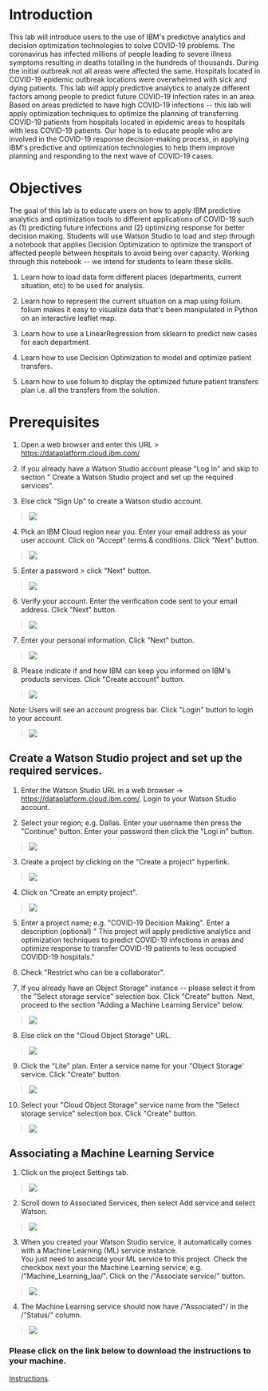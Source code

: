 Introduction
============

This lab will introduce users to the use of IBM\'s predictive analytics
and decision optimization technologies to solve COVID-19 problems. The
coronavirus has infected millions of people leading to severe illness
symptoms resulting in deaths totalling in the hundreds of thousands. 
During the initial outbreak not all areas were affected the same. Hospitals located in
COVID-19 epidemic outbreak locations were overwhelmed with sick and
dying patients. This lab will apply predictive analytics to analyze
different factors among people to predict future COVID-19 infection
rates in an area. Based on areas predicted to have high COVID-19
infections -- this lab will apply optimization techniques to optimize
the planning of transferring COVID-19 patients from hospitals located in
epidemic areas to hospitals with less COVID-19 patients. Our hope is to
educate people who are involved in the COVID-19 response decision-making
process, in applying IBM\'s predictive and optimization technologies to
help them improve planning and responding to the next wave of COVID-19
cases.

Objectives
==========

The goal of this lab is to educate users on how to apply IBM predictive
analytics and optimization tools to different applications of COVID-19
such as (1) predicting future infections and (2) optimizing response for
better decision making. Students will use Watson Studio to load and step
through a notebook that applies Decision Optimization to optimize the
transport of affected people between hospitals to avoid being
over capacity. Working through this notebook -- we intend for students to learn
these skills.

1.  Learn how to load data form different places (departments, current
    situation, etc) to be used for analysis.

2.  Learn how to represent the current situation on a map using folium.
    folium makes it easy to visualize data that\'s been manipulated in
    Python on an interactive leaflet map. 

3.  Learn how to use a LinearRegression from sklearn to predict new
    cases for each department.

4.  Learn how to use Decision Optimization to model and optimize patient
    transfers.

5.  Learn how to use folium to display the optimized future patient
    transfers plan i.e. all the transfers from the solution.

Prerequisites
=============

1.  Open a web browser and enter this URL \>
    <https://dataplatform.cloud.ibm.com/>

2.  If you already have a Watson Studio account please \"Log In\" and
    skip to section \" Create a Watson Studio project and set up the
    required services\".

3.  Else click \"Sign Up\" to create a Watson studio account.

> <img src="https://raw.githubusercontent.com/bleonardb3/AI_POT_11-12-2020/master/Lab-4/images/Picture1.png"/>

4.  Pick an IBM Cloud region near you. Enter your email address as your
    user account. Click on \"Accept\" terms & conditions. Click \"Next\"
    button.

> <img src="https://raw.githubusercontent.com/bleonardb3/AI_POT_11-12-20200/master/Lab-4/images/Picture2.png"/>


5.  Enter a password \> click \"Next\" button.

> <img src="https://raw.githubusercontent.com/bleonardb3/AI_POT_11-12-2020/master/Lab-4/images/Picture3.png"/>


6.  Verify your account. Enter the verification code sent to your email
    address. Click \"Next\" button.

> <img src="https://raw.githubusercontent.com/bleonardb3/AI_POT_11-12-2020/master/Lab-4/images/Picture4.png"/>


7.  Enter your personal information. Click \"Next\" button.

> <img src="https://raw.githubusercontent.com/bleonardb3/AI_POT_11-12-2020/master/Lab-4/images/Picture5.png"/>


8.  Please indicate if and how IBM can keep you informed on IBM\'s
    products services. Click \"Create account\" button.

> <img src="https://raw.githubusercontent.com/bleonardb3/AI_POT_11-12-2020/master/Lab-4/images/Picture6.png"/>


Note: Users will see an account progress bar. Click \"Login\" button to
login to your account.

> <img src="https://raw.githubusercontent.com/bleonardb3/AI_POT_11-12-2020/master/Lab-4/images/Picture7.png"/>

Create a Watson Studio project and set up the required services.
----------------------------------------------------------------

1.  Enter the Watson Studio URL in a web browser -\>
    <https://dataplatform.cloud.ibm.com/>. Login to your Watson Studio
    account.

2.  Select your region; e.g. Dallas.  Enter your username then press the \"Continue\" button.  Enter your password then click the \"Logi in\" button.

> <img src="https://raw.githubusercontent.com/bleonardb3/AI_POT_11-12-2020/master/Lab-4/images/Picture8.png"/>

3.  Create a project by clicking on the \"Create a project\" hyperlink.

> <img src="https://raw.githubusercontent.com/bleonardb3/AI_POT_11-12-2020/master/Lab-4/images/Picture9.png"/>

4.  Click on \"Create an empty project\".

> <img src="https://raw.githubusercontent.com/bleonardb3/AI_POT_11-12-2020/master/Lab-4/images/Picture11.png"/>

5.  Enter a project name; e.g. \"COVID-19 Decision Making\". Enter a
    description (optional) \" This project will apply predictive
    analytics and optimization techniques to predict COVID-19 infections
    in areas and optimize response to transfer COVID-19 patients to less
    occupied COVIDD-19 hospitals.\"

6.  Check \"Restrict who can be a collaborator\".

7.  If you already have an Object Storage\" instance -- please select it
    from the \"Select storage service\" selection box. Click \"Create\"
    button. Next, proceed to the section \"Adding a Machine Learning
    Service\" below.

> <img src="https://raw.githubusercontent.com/bleonardb3/AI_POT_11-12-2020/master/Lab-4/images/Picture12.png"/>

8.  Else click on the \"Cloud Object Storage\" URL.

> <img src="https://raw.githubusercontent.com/bleonardb3/AI_POT_11-12-2020/master/Lab-4/images/Picture13.png"/>

9. Click the \"Lite\" plan. Enter a service name for your \"Object
    Storage\' service. Click \"Create\" button.
    
> <img src="https://raw.githubusercontent.com/bleonardb3/AI_POT_11-12-2020/master/Lab-4/images/Picture14.png"/>

10. Select your \"Cloud Object Storage\" service name from the \"Select
    storage service\" selection box. Click \"Create\" button.

> <img src="https://raw.githubusercontent.com/bleonardb3/AI_POT_11-12-2020/master/Lab-4/images/Picture15.png"/>

Associating a Machine Learning Service
---------------------------------

1.  Click on the project Settings tab.

> <img src="https://raw.githubusercontent.com/bleonardb3/AI_POT_11-12-2020/master/Lab-4/images/Picture16.png"/>

2.  Scroll down to Associated Services, then select Add service and
    select Watson.

> <img src="https://raw.githubusercontent.com/bleonardb3/AI_POT_11-12-2020/master/Lab-4/images/Picture17.png"/>

3.  When you created your Watson Studio service, it automatically comes with a Machine Learning (ML) service instance.  
    You just need to associate your ML service to this project.  Check the checkbox next your the Machine Learning service; 
    e.g. /"Machine_Learning_laa/".  Click on the /"Associate service/" button.

> <img src="https://raw.githubusercontent.com/bleonardb3/AI_POT_11-12-2020/master/Lab-4/images/Picture22.png"/>

4.  The Machine Learning service should now have /"Associated"/ in the /"Status/" column.

> <img src="https://raw.githubusercontent.com/bleonardb3/AI_POT_11-12-2020/master/Lab-4/images/Picture23.png"/>

### Please click on the link below to download the instructions to your machine.

[Instructions](https://raw.githubusercontent.com/bleonardb3/AI_POT_11-12-2020/main/Lab-4/Lab%204%20FranceCOVID-19%20Instructions.pdf).

